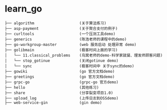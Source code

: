 # learn_go

    ├── algorithm                    (关于算法练习)
    ├── asp-payment                  (关于聚合支付的例子)
    ├── curltools                    (一个压测工具demo)
    ├── generics                     (陈浩老师的课程中的demo)
    ├── go-workgroup-master          (web 服务启动 处理异常 demo)
    ├── golibmain                    (极客时间上面的学习)
    │   └── 11.classical_problems    (鸟窝老师的demo-科学家就餐、理发师顾客问题)
    │   └── stop_gotinue             (关闭gotinue demo)
    │   └── sync                     (极客时间中 关于sync的demo)
    ├── gowiki                       (go 官方文档demo)  
    ├── greetings                    (go 官方文档demo)    
    ├── grpc-go                      (grpc-go 官方demo)  
    ├── hello                        (其他练习) 
    ├── share                        (分享裂变项目1.0) 
    ├── upload_log                   (上传日志到OSSdemo)
    ├── web-service-gin              (gin demo)  
